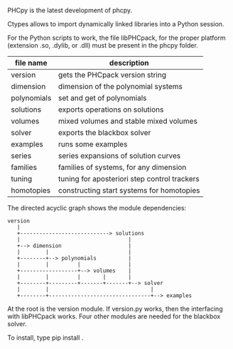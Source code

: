 PHCpy is the latest development of phcpy.

Ctypes allows to import dynamically linked libraries into a Python session.

For the Python scripts to work, the file libPHCpack,
for the proper platform (extension .so, .dylib, or .dll) must be present
in the phcpy folder.

| file name              | description                                   |
|------------------------|-----------------------------------------------|
| version                | gets the PHCpack version string               |
| dimension              | dimension of the polynomial systems           |
| polynomials            | set and get of polynomials                    |
| solutions              | exports operations on solutions               |
| volumes                | mixed volumes and stable mixed volumes        |
| solver                 | exports the blackbox solver                   |
| examples               | runs some examples                            |
| series                 | series expansions of solution curves          |
| families               | families of systems, for any dimension        |
| tuning                 | tuning for aposteriori step control trackers  |
| homotopies             | constructing start systems for homotopies     |

The directed acyclic graph shows the module dependencies:

    version
       |
       +----------------------------> solutions         
       |                                  |
       +--> dimension                     |
       |        |                         |
       +--------+--> polynomials          |
       |        |         |               |
       +------------------+--> volumes    |
       |        |         |       |       |
       +--------+---------+-------+-------+--> solver 
       |        |                                |
       +--------+--------------------------------+--> examples

At the root is the version module.  If version.py works,
then the interfacing with libPHCpack works.
Four other modules are needed for the blackbox solver.

To install, type
pip install .
